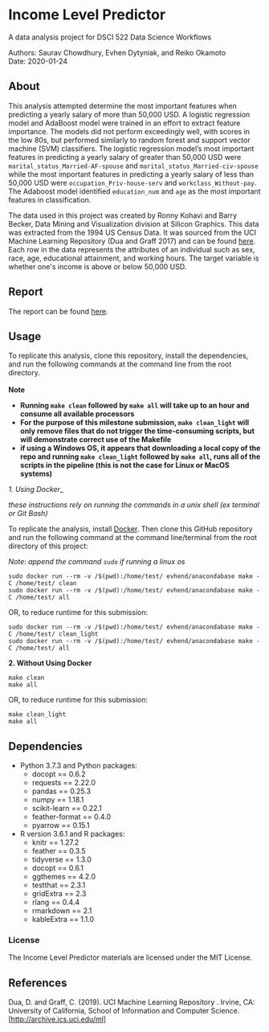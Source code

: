 # Income Level Predictor
A data analysis project for DSCI 522 Data Science Workflows

Authors: Saurav Chowdhury, Evhen Dytyniak, and Reiko Okamoto </br>
Date: 2020-01-24

## About

This analysis attempted determine the most important features when predicting a yearly salary of more than 50,000 USD. A logistic regression model and AdaBoost model were trained in an effort to extract feature importance. The models did not perform exceedingly well, with scores in the low 80s, but performed similarly to random forest and support vector machine (SVM) classifiers. The logistic regression model’s most important features in predicting a yearly salary of greater than 50,000 USD were `marital_status_Married-AF-spouse` and `marital_status_Married-civ-spouse` while the most important features in predicting a yearly salary of less than 50,000 USD were `occupation_Priv-house-serv` and `workclass_Without-pay`. The Adaboost model identified `education_num` and `age` as the most important features in classification.

The data used in this project was created by Ronny Kohavi and Barry Becker, Data Mining and Visualization division at Silicon Graphics. This data was extracted from the 1994 US Census Data. It was sourced from the UCI Machine Learning Repository (Dua and Graff 2017) and can be found [here](https://archive.ics.uci.edu/ml/datasets/adult). Each row in the data represents the attributes of an individual such as sex, race, age, educational attainment, and working hours. The target variable is whether one's income is above or below 50,000 USD.  
## Report
The report can be found [here](https://ubc-mds.github.io/DSCI_522_group-307/doc/income_level_report.html).

## Usage
To replicate this analysis, clone this repository, install the dependencies, and run the following commands at the command line from the root directory.  
</br>
__Note__  
- __Running `make clean` followed by `make all` will take up to an hour and consume all available processors__    
- __For the purpose of this milestone submission, `make clean_light` will only remove files that do not trigger the time-consuming scripts, but will demonstrate correct use of the Makefile__   
- __if using a Windows OS, it appears that downloading a local copy of the repo and running `make clean_light` followed by `make all`, runs all of the scripts in the pipeline (this is not the case for Linux or MacOS systems)__  

_1. Using Docker__ 

_these instructions rely on running the commands in a unix shell (ex terminal or Git Bash)_ 

To replicate the analysis, install [Docker](https://www.docker.com/get-started). Then clone this GitHub repository and run the following command at the command line/terminal from the root directory of this project:

_Note: append the command `sudo` if running a linux os_ 

```
sudo docker run --rm -v /$(pwd):/home/test/ evhend/anacondabase make -C /home/test/ clean
sudo docker run --rm -v /$(pwd):/home/test/ evhend/anacondabase make -C /home/test/ all
```

OR, to reduce runtime for this submission:
```
sudo docker run --rm -v /$(pwd):/home/test/ evhend/anacondabase make -C /home/test/ clean_light
sudo docker run --rm -v /$(pwd):/home/test/ evhend/anacondabase make -C /home/test/ all
```

__2. Without Using Docker__ 

```
make clean
make all
```
OR, to reduce runtime for this submission:
```
make clean_light
make all
```


## Dependencies
- Python 3.7.3 and Python packages:
    - docopt == 0.6.2
    - requests == 2.22.0
    - pandas == 0.25.3
    - numpy ==  1.18.1
    - scikit-learn == 0.22.1
    - feather-format == 0.4.0
    - pyarrow == 0.15.1
- R version 3.6.1 and R packages:
    - knitr == 1.27.2
    - feather == 0.3.5
    - tidyverse == 1.3.0
    - docopt == 0.6.1
    - ggthemes == 4.2.0
    - testthat == 2.3.1
    - gridExtra == 2.3
    - rlang == 0.4.4
    - rmarkdown == 2.1
    - kableExtra == 1.1.0
    
### License

The Income Level Predictor materials are licensed under the MIT License.

## References

Dua, D. and Graff, C. (2019). UCI Machine Learning Repository . Irvine, CA: University of California, School of Information and Computer Science. [http://archive.ics.uci.edu/ml]
